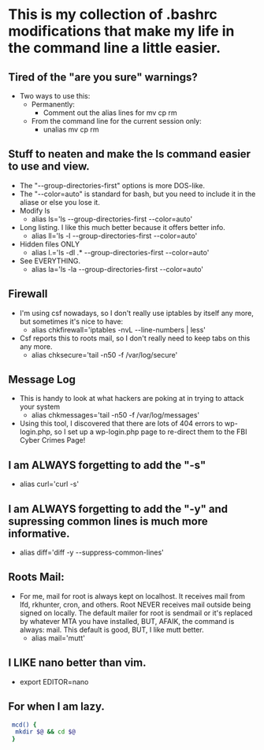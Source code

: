 # This is my collection of .bashrc modifications that make my life in the command line a little easier.

## Tired of the "are you sure" warnings?
* Two ways to use this:
  - Permanently:
    - Comment out the alias lines for mv cp rm
  - From the command line for the current session only:
    - unalias mv cp rm
## Stuff to neaten and make the ls command easier to use and view.
* The "--group-directories-first" options is more DOS-like.
* The "--color=auto" is standard for bash, but you need to include it in the aliase or else you lose it.
* Modify ls
  - alias ls='ls --group-directories-first --color=auto'
* Long listing. I like this much better because it offers better info.
  - alias ll='ls -l --group-directories-first --color=auto'
* Hidden files ONLY
  - alias l.='ls -dl .* --group-directories-first --color=auto'
* See EVERYTHING.
  - alias la='ls -la --group-directories-first --color=auto'

## Firewall
* I'm using csf nowadays, so I don't really use iptables by itself any more, but sometimes it's nice to have:
  - alias chkfirewall='iptables -nvL --line-numbers | less'
* Csf reports this to roots mail, so I don't really need to keep tabs on this any more.
  - alias chksecure='tail -n50 -f /var/log/secure'

## Message Log
* This is handy to look at what hackers are poking at in trying to attack your system
  - alias chkmessages='tail -n50 -f /var/log/messages'
* Using this tool, I discovered that there are lots of 404 errors to wp-login.php, so I set up a wp-login.php page to re-direct them to the FBI Cyber Crimes Page!

## I am ALWAYS forgetting to add the "-s"
* alias curl='curl -s'

## I am ALWAYS forgetting to add the "-y" and supressing common lines is much more informative.
* alias diff='diff -y --suppress-common-lines'

## Roots Mail:
* For me, mail for root is always kept on localhost. It receives mail from lfd, rkhunter, cron, and others. Root NEVER receives mail outside being signed on locally. The default mailer for root is sendmail or it's replaced by whatever MTA you have installed, BUT, AFAIK, the command is always: mail. This default is good, BUT, I like mutt better.
  - alias mail='mutt'

## I LIKE nano better than vim.
* export EDITOR=nano

## For when I am lazy.
```bash
 mcd() {
  mkdir $@ && cd $@
 }
```
